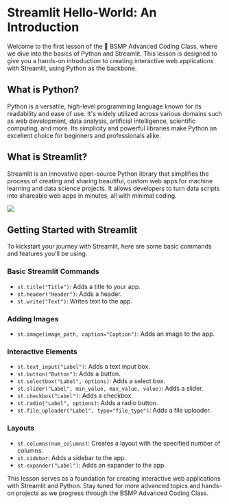 # Streamlit Hello-World: An Introduction

Welcome to the first lesson of the 🤖 BSMP Advanced Coding Class, where we dive into the basics of Python and Streamlit. This lesson is designed to give you a hands-on introduction to creating interactive web applications with Streamlit, using Python as the backbone.

## What is Python?

Python is a versatile, high-level programming language known for its readability and ease of use. It's widely utilized across various domains such as web development, data analysis, artificial intelligence, scientific computing, and more. Its simplicity and powerful libraries make Python an excellent choice for beginners and professionals alike.

## What is Streamlit?

Streamlit is an innovative open-source Python library that simplifies the process of creating and sharing beautiful, custom web apps for machine learning and data science projects. It allows developers to turn data scripts into shareable web apps in minutes, all with minimal coding.

![](https://user-images.githubusercontent.com/7164864/217936487-1017784e-68ec-4e0d-a7f6-6b97525ddf88.gif)


## Getting Started with Streamlit

To kickstart your journey with Streamlit, here are some basic commands and features you'll be using:

### Basic Streamlit Commands

- `st.title("Title")`: Adds a title to your app.
- `st.header("Header")`: Adds a header.
- `st.write("Text")`: Writes text to the app.

### Adding Images

- `st.image(image_path, caption="Caption")`: Adds an image to the app.

### Interactive Elements

- `st.text_input("Label")`: Adds a text input box.
- `st.button("Button")`: Adds a button.
- `st.selectbox("Label", options)`: Adds a select box.
- `st.slider("Label", min_value, max_value, value)`: Adds a slider.
- `st.checkbox("Label")`: Adds a checkbox.
- `st.radio("Label", options)`: Adds a radio button.
- `st.file_uploader("Label", type="file_type")`: Adds a file uploader.

### Layouts

- `st.columns(num_columns)`: Creates a layout with the specified number of columns.
- `st.sidebar`: Adds a sidebar to the app.
- `st.expander("Label")`: Adds an expander to the app.

This lesson serves as a foundation for creating interactive web applications with Streamlit and Python. Stay tuned for more advanced topics and hands-on projects as we progress through the BSMP Advanced Coding Class.